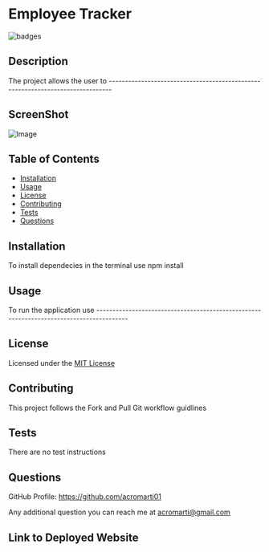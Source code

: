 # Employee Tracker

![badges](https://img.shields.io/badge/license-MIT_License-brightgreen)

## Description

The project allows the user to -------------------------------------------------------------------------------

## ScreenShot

![Image](./images/screenshot.png)

## Table of Contents

- [Installation](#installation)
- [Usage](#usage)
- [License](#license)
- [Contributing](#contributing)
- [Tests](#tests)
- [Questions](#questions)


## Installation

To install dependecies in the terminal use npm install

## Usage

To run the application use ----------------------------------------------------------------------------------------

## License

Licensed under the <a href="./LICENSE.txt">MIT License</a>

## Contributing

This project follows the Fork and Pull Git workflow guidlines

## Tests

There are no test instructions

## Questions

GitHub Profile: <a href="https://github.com/acromarti01">https://github.com/acromarti01</a>

Any additional question you can reach me at <u>acromarti@gmail.com</u>

## Link to Deployed Website





